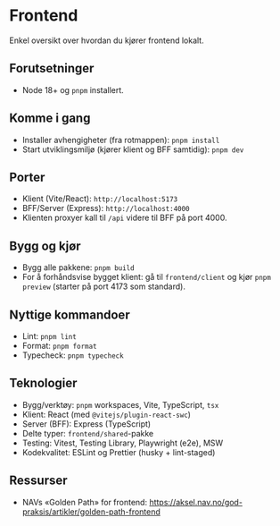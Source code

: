 # Frontend

Enkel oversikt over hvordan du kjører frontend lokalt.

## Forutsetninger

- Node 18+ og `pnpm` installert.

## Komme i gang

- Installer avhengigheter (fra rotmappen): `pnpm install`
- Start utviklingsmiljø (kjører klient og BFF samtidig): `pnpm dev`

## Porter

- Klient (Vite/React): `http://localhost:5173`
- BFF/Server (Express): `http://localhost:4000`
- Klienten proxyer kall til `/api` videre til BFF på port 4000.

## Bygg og kjør

- Bygg alle pakkene: `pnpm build`
- For å forhåndsvise bygget klient: gå til `frontend/client` og kjør `pnpm preview` (starter på port 4173 som standard).

## Nyttige kommandoer

- Lint: `pnpm lint`
- Format: `pnpm format`
- Typecheck: `pnpm typecheck`

## Teknologier

- Bygg/verktøy: `pnpm` workspaces, Vite, TypeScript, `tsx`
- Klient: React (med `@vitejs/plugin-react-swc`)
- Server (BFF): Express (TypeScript)
- Delte typer: `frontend/shared`-pakke
- Testing: Vitest, Testing Library, Playwright (e2e), MSW
- Kodekvalitet: ESLint og Prettier (husky + lint-staged)

## Ressurser

- NAVs «Golden Path» for frontend: https://aksel.nav.no/god-praksis/artikler/golden-path-frontend
